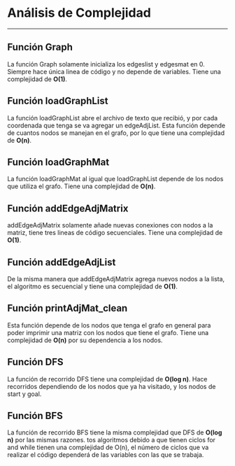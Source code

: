 # Análisis de Complejidad
---
## Función Graph
La función Graph solamente inicializa los edgeslist y edgesmat en 0. Siempre hace única linea de código y no depende de variables.
Tiene una complejidad de **O(1)**.

## Función loadGraphList
La función loadGraphList abre el archivo de texto que recibió, y por cada coordenada que tenga se va agregar un edgeAdjList.
Esta función depende de cuantos nodos se manejan en el grafo, por lo que tiene una complejidad de **O(n)**.

## Función loadGraphMat
La función loadGraphMat al igual que loadGraphList depende de los nodos que utiliza el grafo. Tiene una complejidad de **O(n)**.

## Función addEdgeAdjMatrix
addEdgeAdjMatrix solamente añade nuevas conexiones con nodos a la matriz, tiene tres lineas de código secuenciales. Tiene
una complejidad de **O(1)**.

## Función addEdgeAdjList
De la misma manera que addEdgeAdjMatrix agrega nuevos nodos a la lista, el algoritmo es secuencial y tiene una complejidad de
**O(1)**.

## Función printAdjMat_clean
Esta función depende de los nodos que tenga el grafo en general para poder imprimir una matriz con los nodos que tiene el grafo.
Tiene una complejidad de **O(n)** por su dependencia a los nodos.

## Función DFS
La función de recorrido DFS tiene una complejidad de **O(log n)**. Hace recorridos dependiendo de los nodos que ya ha visitado,
y los nodos de start y goal.

## Función BFS
La función de recorrido BFS tiene la misma complejidad que DFS de **O(log n)** por las mismas razones. tos algoritmos debido a que tienen ciclos for and while tienen una complejidad de O(n), el número de ciclos que va realizar el código dependerá de las variables con las que se trabaja. 